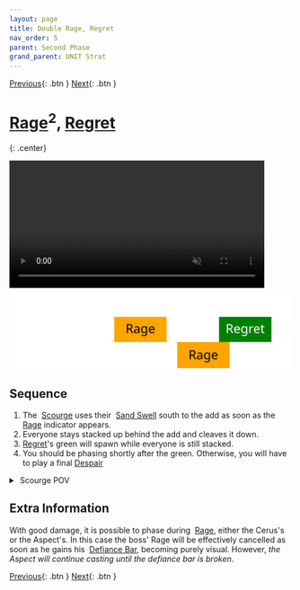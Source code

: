 ```yaml
---
layout: page
title: Double Rage, Regret
nav_order: 5
parent: Second Phase
grand_parent: UNIT Strat
---
```


[Previous](seq4.html){: .btn } [Next](seq5.html){: .btn }

# [Rage]<sup>2</sup>, [Regret]
{: .center}

<video class="center" width="90%" controls muted>
  <source src="../../videos/phase2/seq5.mp4" type="video/mp4">
</video>

<img class="seq-img" src="../../timelines/images/phase2/seq5.svg">

## Sequence

1. The <img class="inline scourge"> [Scourge] uses their <img class="inline sand-swell"> [Sand Swell] south to the add as soon as the <img class="inline empowered_add"> [Rage] indicator appears.
2. Everyone stays stacked up behind the add and cleaves it down.
3. [Regret]'s green will spawn while everyone is still stacked.
4. You should be phasing shortly after the green. Otherwise, you will have to play a final [Despair]

<details>
  <summary><img class="inline scourge"> Scourge POV</summary>
  <iframe class="youtube-video" src="https://www.youtube.com/embed/PxAi-bWHTsg?si=96CSuM_yvkiQjOEv&start=251&end=280&mute=1 " frameborder="0" allow="accelerometer; clipboard-write; encrypted-media; gyroscope; picture-in-picture; web-share" referrerpolicy="strict-origin-when-cross-origin" allowfullscreen></iframe>
</details>

## Extra Information
With good damage, it is possible to phase during <img class="inline empowered_add"> [Rage], either the Cerus's or the Aspect's. In this case the boss' Rage will be effectively cancelled as soon as he gains his <img class="inline defiance bar"> [Defiance Bar](https://wiki.guildwars2.com/wiki/Defiance_bar), becoming purely visual. However, _the Aspect will continue casting until the defiance bar is broken_.

[Previous](seq4.html){: .btn } [Next](seq5.html){: .btn }

[Rage]: ../../mechanics/aspects/rage.html
[Envy]: ../../mechanics/aspects/envy.html
[Regret]: ../../mechanics/aspects/regret.html
[Despair]: ../../mechanics/aspects/regret.html
[Scourge]: https://wiki.guildwars2.com/wiki/Scourge
[Sand Swell]: https://wiki.guildwars2.com/wiki/Sand_Swell